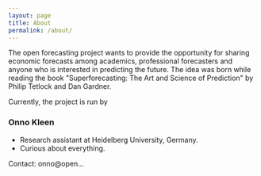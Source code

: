```yaml
---
layout: page
title: About
permalink: /about/
---
```


The open forecasting project wants to provide the opportunity for sharing economic forecasts among academics, professional forecasters and anyone who is interested in predicting the future. The idea was born while reading the book "Superforecasting: The Art and Science of Prediction" by Philip Tetlock and Dan Gardner. 

Currently, the project is run by

### Onno Kleen

* Research assistant at Heidelberg University, Germany.
* Curious about everything.

Contact: onno@open...
